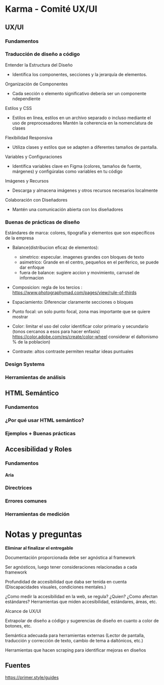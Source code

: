 # Karma - Comité UX/UI

## UX/UI

### Fundamentos

### Traducción de diseño a código

Entender la Estructura del Diseño

- Identifica los componentes, secciones y la jerarquía de elementos.

Organización de Componentes

- Cada sección o elemento significativo debería ser un componente ndependiente

Estilos y CSS

- Estilos en línea, estilos en un archivo separado o incluso mediante el uso de preprocesadores
  Mantén la coherencia en la nomenclatura de clases

Flexibilidad Responsiva

- Utiliza clases y estilos que se adapten a diferentes tamaños de pantalla.

Variables y Configuraciones

- Identifica variables clave en Figma (colores, tamaños de fuente, márgenes) y configúralas como variables en tu código

Imágenes y Recursos

- Descarga y almacena imágenes y otros recursos necesarios localmente

Colaboración con Diseñadores

- Mantén una comunicación abierta con los diseñadores

### Buenas de prácticas de diseño

Estándares de marca:
colores, tipografía y elementos que son específicos de la empresa

- Balance(distribucion eficaz de elementos):

  - simetrico: especular. imagenes grandes con bloques de texto
  - asimetrico: Grande en el centro, pequeños en el periferico, se puede dar enfoque
  - fuera de balance: sugiere accion y movimiento, carrusel de informacion

- Composicion:
  regla de los tercios : https://www.photographymad.com/pages/view/rule-of-thirds

- Espaciamiento:
  Diferenciar claramente secciones o bloques

- Punto focal:
  un solo punto focal, zona mas importante que se quiere mostrar

- Color:
  limitar el uso del color
  identificar color primario y secundario (tonos cercanos a esos para hacer enfasis)
  https://color.adobe.com/es/create/color-wheel
  considerar el daltonismo % de la poblacion)

- Contraste:
  altos contraste permiten resaltar ideas puntuales

### Design Systems

### Herramientas de análisis

## HTML Semántico

### Fundamentos

### ¿Por qué usar HTML semántico?

### Ejemplos + Buenas prácticas

## Accesibilidad y Roles

### Fundamentos

#### Aria

### Directrices

### Errores comunes

### Herramientas de medición

# Notas y preguntas

**Eliminar al finalizar el entregable**

Documentación proporcionada debe ser agnóstica al framework

Ser agnósticos, luego tener consideraciones relacionadas a cada framework

Profundidad de accesibilidad que daba ser tenida en cuenta (Discapacidades visuales, condiciones mentales.)

¿Como medir la accesibilidad en la web, se regula? ¿Quien? ¿Como afectan estándares? Herramientas que miden accesibilidad, estándares, áreas, etc.

Alcance de UX/UI

Extrapolar de diseño a código y sugerencias de diseño en cuanto a color de botones, etc.

Semántica adecuada para herramientas externas (Lector de pantalla, traducción y corrección de texto, cambio de tema a daltónicos, etc.)

Herramientas que hacen scraping para identificar mejoras en diseños

## Fuentes

https://primer.style/guides
